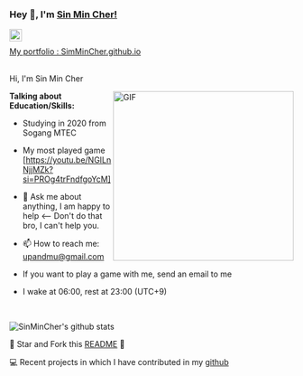 ### Hey 👋, I'm [Sin Min Cher!](https://github.com/SinMinCher/SinMinCher)


<a href="https://[www.linkedin.com/in/SinMinCher](https://github.com/SinMinCher)/">
  <img align="left" alt="SinMinCher's LinkdeIN" width="22px" src="[https://github.com/SinMinCher/SinMinCher]" />
</a>

<br />
 <a href="[https://github.com/SinMinCher]/" align="left" > 
 
 
 My portfolio : SimMinCher.github.io </a> 
<br />
<br />

Hi, I'm Sin Min Cher






 <img align="right" height="300px" width= "320px" alt="GIF" src="[https://media.giphy.com/media/CVtNe84hhYF9u/giphy.gif](https://github.com/SinMinCher/SinMinCher)" />

**Talking about Education/Skills:**

- Studying in 2020 from Sogang MTEC

- My most played game [https://youtu.be/NGILnNjjMZk?si=PROg4trFndfgoYcM]

- 💬 Ask me about anything, I am happy to help <-- Don't do that bro, I can't help you.

- 📫 How to reach me: upandmu@gmail.com

- If you want to play a game with me, send an email to me

- I wake at 06:00, rest at 23:00 (UTC+9)

&nbsp;


![SinMinCher's github stats](https://github-readme-stats.vercel.app/api?username=SinMinCher&show_icons=true&hide_border=true)

:pushpin: Star and Fork this [README](https://github.com/SinMinCher/SinMinCher) :pencil:

💻 Recent projects in which I have contributed in my [github](https://github.com/SinMinCher/)

